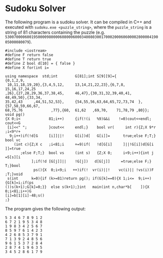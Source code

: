 # Sudoku Solver

The following program is a sudoku solver. It can be compiled in C++ and executed with `sudoku.exe <puzzle_string>`, where the `puzzle_string` is a string of 81 characters containing the puzzle (e.g. `530070000600195000098000060800060003400803001700020006060000280000419005000080079`).

    #include <iostream>
    #define F return false
    #define T return true
    #define Z bool d[10] = { false }
    #define X for(int i=

    using namespace  std;int        G[81];int S[9][9]={             {0,1,2,9,
     10,11,18,19,20},{3,4,5,12,     13,14,21,22,23},{6,7,8,        15,16,17,24,25
    ,26},{27,28,29,36,37,38,45,     46,47},{30,31,32,39,40,41,    48,49,50},{33,34,
    35,42,43     ,44,51,52,53},     {54,55,56,63,64,65,72,73,74  },{57,58,59,66,67,
    68,75,76             ,77},{60,	61,62   ,69,70,    71,78,79 ,80}};     void pg()
    {X 0;i<             81;i++)     {if(!(i   %9)&&i	!=0)cout<<endl;     cout<<G
     [i]<<" ";          }cout<<     endl;}    bool vr(     int r){Z;X 9*r     ;i<9*r+
      9;i++)if(!d[G     [i]]||!     G[i])d[   G[i]]=	  true;else F;T;}     bool vc
        (int c){Z;X c   ;i<81;i     +=9)if(   !d[G[i]     ]||!G[i])d[G[i     ]]=true
           ;else F;T;}  bool vs     (int s)   {Z;X 0;     i<9;i++){int j     =S[s][i
                ];if(!d [G[j]]||	!G[j])   d[G[j]]     =true;else F;}     T;}bool
                 ps(){X  0;i<9;i   ++)if(!	vr(i)||!    vc(i)|| !vs(i))F   ;T;}void
     s(int      k=0){if (k>=81)return pg(); if(G[k]==0){X 1;i<=  9;i++){G[k]=i;if(ps
    ())s(k+1);G[k]=0;}}  else s(k+1);}int   main(int n,char*b[    ]){X 0;i<81;i++)G
    [i]=b[1][i]-48;s()     
    ;}

The program gives the following output:

    5 3 4 6 7 8 9 1 2
    6 7 2 1 9 5 3 4 8
    1 9 8 3 4 2 5 6 7
    8 5 9 7 6 1 4 2 3
    4 2 6 8 5 3 7 9 1
    7 1 3 9 2 4 8 5 6
    9 6 1 5 3 7 2 8 4
    2 8 7 4 1 9 6 3 5
    3 4 5 2 8 6 1 7 9

